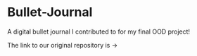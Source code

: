 # Bullet-Journal
A digital bullet journal I contributed to for my final OOD project! 

The link to our original repository is -> 
